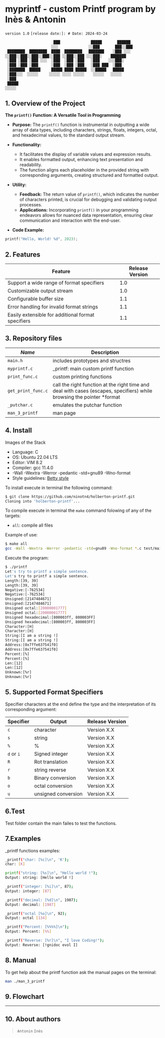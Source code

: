 # myprintf - custom Printf program by Inès & Antonin

```version 1.0```  `[release date:]: # Date: 2024-03-24`

```bash
                      ███              █████       ██████
                     ░░░              ░░███       ███░░███
 ████████  ████████  ████  ████████   ███████    ░███ ░░░
░░███░░███░░███░░███░░███ ░░███░░███ ░░░███░    ███████
 ░███ ░███ ░███ ░░░  ░███  ░███ ░███   ░███    ░░░███░
 ░███ ░███ ░███      ░███  ░███ ░███   ░███ ███  ░███
 ░███████  █████     █████ ████ █████  ░░█████   █████
 ░███░░░  ░░░░░     ░░░░░ ░░░░ ░░░░░    ░░░░░   ░░░░░
 ░███
 █████
░░░░░
```

## 1. Overview of the Project

**The `printf()` Function: A Versatile Tool in Programming**

- **Purpose:**
  The `printf()` function is instrumental in outputting a wide array of data types, including characters, strings, floats, integers, octal, and hexadecimal values, to the standard output stream.

- **Functionality:**
  - It facilitates the display of variable values and expression results.
  - It enables formatted output, enhancing text presentation and readability.
  - The function aligns each placeholder in the provided string with corresponding arguments, creating structured and formatted output.

- **Utility:**
  - **Feedback:** The return value of `printf()`, which indicates the number of characters printed, is crucial for debugging and validating output processes.
  - **Applications:** Incorporating `printf()` in your programming endeavors allows for nuanced data representation, ensuring clear communication and interaction with the end-user.

- **Code Example:**

```c
printf("Hello, World! %d", 2023);
```

## 2. Features

| Feature                                             | Release Version |
|-----------------------------------------------------|-----------------|
| Support a wide range of format specifiers           | 1.0             |
| Customizable output stream                          | 1.0             |
| Configurable buffer size                            | 1.1             |
| Error handling for invalid format strings            | 1.1             |
| Easily extensible for additional format specifiers   | 1.1             |

## 3. Repository files

| *Name*      | **Description**          |
|--------------|--------------------------|
| `main.h`  | includes prototypes and structres |
| `myprintf.c` | _printf: main custom printf function |
| `print_func.c` | custom printing functions |
| `get_print_func.c` | call the right function at the right time and deal with cases (escapes, specifiers) while browsing the pointer *format  |
| `_putchar.c` | emulates the putchar function |
| `man_3_printf` | man page |

## 4. Install

Images of the Stack

* Language: C
* OS: Ubuntu 22.04 LTS
* Editor: VIM 8.2
* Compiler: gcc 11.4.0
* -Wall -Wextra -Werror -pedantic -std=gnu89 -Wno-format
* Style guidelines: [Betty style](https://github.com/holbertonschool/Betty/wiki)

To install execute in terminal the following command:

```bash
$ git clone https://github.com/ninotn4/holberton-printf.git
Cloning into 'holberton-printf'...

```

To compile execute in terminal the ```make``` command folowing of any of the targets:

- `all`: compile all files

Example of use:

```bash
$ make all
gcc -Wall -Wextra -Werror -pedantic -std=gnu89 -Wno-format *.c test/main.c -o printf
```

Execute the program:

```bash
$ ./printf
Let's try to printf a simple sentence.
Let's try to printf a simple sentence.
Length:[39, 39]
Length:[39, 39]
Negative:[-762534]
Negative:[-762534]
Unsigned:[2147484671]
Unsigned:[2147484671]
Unsigned octal:[20000001777]
Unsigned octal:[20000001777]
Unsigned hexadecimal:[800003ff, 800003FF]
Unsigned hexadecimal:[800003ff, 800003FF]
Character:[H]
Character:[H]
String:[I am a string !]
String:[I am a string !]
Address:[0x7ffe637541f0]
Address:[0x7ffe637541f0]
Percent:[%]
Percent:[%]
Len:[12]
Len:[12]
Unknown:[%r]
Unknown:[%r]
```

## 5. Supported Format Specifiers

Specifier characters at the end define the type and the interpretation of its corresponding argument:

| Specifier  | Output                | Release Version |
|------------|-----------------------|-----------------|
| `c`        | character             | Version X.X     |
| `s`        | string                | Version X.X     |
| `%`        | %                     | Version X.X     |
| `d` or `i` | Signed integer        | Version X.X     |
| `R`        | Rot translation       | Version X.X     |
| `r`        | string reverse        | Version X.X     |
| `b`        | Binary conversion     | Version X.X     |
| `o`        | octal conversion      | Version X.X     |
| `u`        | unsigned conversion   | Version X.X     |

## 6.Test

Test folder contain the main failes to test the functions.

## 7.Examples

_printf functions examples:

```bash
_printf("char: [%c]\n", 'K');
char: [K]
```

```bash
printf("string: [%s]\n", "Hello world !");
Output: string: [Hello world !]
```

```bash
_printf("integer: [%i]\n", 87);
Output: integer: [87]
```

```bash
_printf("decimal: [%d]\n", 1987);
Output: decimal: [1987]
```

```bash
_printf("octal [%o]\n", 92);
Output: octal [134]
```

```bash
_printf("Percent: [%%%%]\n");
Output: Percent: [%%]
```

```bash
_printf("Reverse: [%r]\n", "I love Coding!");
Output: Reverse: [!gnidoc evol I]
```

## 8. Manual

To get help about the printf function ask the manual pages on the terminal:

````bash
man ./man_3_printf

````

## 9. Flowchart

***

## 10. About authors

> ```Antonin```
> ```Inès```
